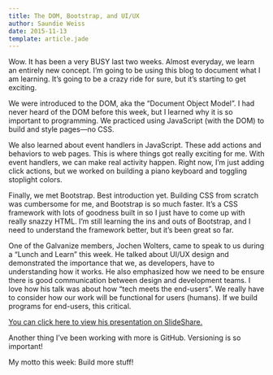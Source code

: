 ```yaml
---
title: The DOM, Bootstrap, and UI/UX
author: Saundie Weiss
date: 2015-11-13
template: article.jade
---
```


Wow. It has been a very BUSY last two weeks. Almost everyday, we learn an entirely new concept. I’m going to be using this blog to document what I am learning. It’s going to be a crazy ride for sure, but it’s starting to get exciting.

We were introduced to the DOM, aka the “Document Object Model”. I had never heard of the DOM before this week, but I learned why it is so important to programming. We practiced using JavaScript (with the DOM) to build and style pages—no CSS.

We also learned about event handlers in JavaScript. These add actions and behaviors to web pages. This is where things got really exciting for me. With event handlers, we can make real activity happen. Right now, I’m just adding click actions, but we worked on building a piano keyboard and toggling stoplight colors.

Finally, we met Bootstrap. Best introduction yet. Building CSS from scratch was cumbersome for me, and Bootstrap is so much faster. It’s a CSS framework with lots of goodness built in so I just have to come up with really snazzy HTML.  I’m still learning the ins and outs of Bootstrap, and I need to understand the framework better, but it’s been great so far.

One of the Galvanize members, Jochen Wolters, came to speak to us during a “Lunch and Learn” this week. He talked about UI/UX design and demonstrated the importance that we, as developers, have to understanding how it works. He also emphasized how we need to be ensure there is good communication between design and development teams. I love how his talk was about how “tech meets the end-users”. We really have to consider how our work will be functional for users (humans). If we build programs for end-users, this critical.

[You can click here to view his presentation on SlideShare.](http://www.slideshare.net/jochen_wolters/an-introduction-to-ben-shneidermans-eight-golden-rules-of-interface-design)

Another thing I’ve been working with more is GitHub. Versioning is so important!

My motto this week: Build more stuff!

